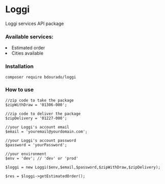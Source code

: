 # Loggi
Loggi services API package

### Available services:
<li>Estimated order</li>
<li>Cities available</li>

### Installation

<code>composer require bdourado/loggi</code>

### How to use



```
//zip code to take the package
$zipWithDraw = '01306-000';

//zip code to deliver the package
$zipDelivery = '01227-000';

//your Loggi's account email
$email = 'youremail@yourdomain.com';

//your Loggi's account password
$password = 'yourPassword';

//your environment
$env = 'dev'; // 'dev' or 'prod'

$loggi = new Loggi($env,$email,$password,$zipWithDraw,$zipDelivery);

$res = $loggi->getEstimatedOrder();
```

